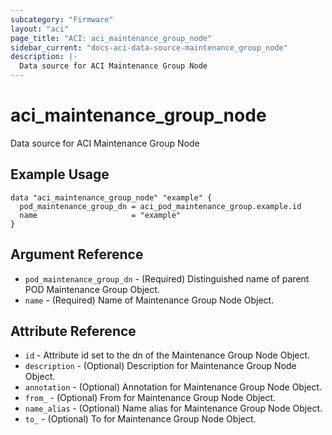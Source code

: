 ```yaml
---
subcategory: "Firmware"
layout: "aci"
page_title: "ACI: aci_maintenance_group_node"
sidebar_current: "docs-aci-data-source-maintenance_group_node"
description: |-
  Data source for ACI Maintenance Group Node
---
```


# aci_maintenance_group_node #
Data source for ACI Maintenance Group Node

## Example Usage ##

```hcl
data "aci_maintenance_group_node" "example" {
  pod_maintenance_group_dn = aci_pod_maintenance_group.example.id
  name                     = "example"
}
```


## Argument Reference ##

* `pod_maintenance_group_dn` - (Required) Distinguished name of parent POD Maintenance Group Object.
* `name` - (Required) Name of Maintenance Group Node Object.



## Attribute Reference

* `id` - Attribute id set to the dn of the Maintenance Group Node Object.
* `description` - (Optional) Description for Maintenance Group Node Object.
* `annotation` - (Optional) Annotation for Maintenance Group Node Object.
* `from_` - (Optional) From for Maintenance Group Node Object.
* `name_alias` - (Optional) Name alias for Maintenance Group Node Object.
* `to_` - (Optional) To for Maintenance Group Node Object.
